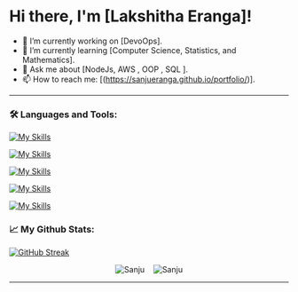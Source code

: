 # Hi there, I'm [Lakshitha Eranga]!

- 🔭 I’m currently working on [DevoOps].
- 🌱 I’m currently learning [Computer Science, Statistics, and Mathematics].
- 💬 Ask me about [NodeJs, AWS , OOP , SQL ].
- 📫 How to reach me: [(https://sanjueranga.github.io/portfolio/)].

<hr>

### 🛠️ Languages and Tools:

<p>

[![My Skills](https://skillicons.dev/icons?i=java,python,js,html,css,r)](https://skillicons.dev)


[![My Skills](https://skillicons.dev/icons?i=nodejs,spring,nestjs,react,flask&theme=light)](https://skillicons.dev)


[![My Skills](https://skillicons.dev/icons?i=aws,gcp,linux,git,kubernetes,docker)](https://skillicons.dev)


[![My Skills](https://skillicons.dev/icons?i=mysql,mongodb,postgres)](https://skillicons.dev)


[![My Skills](https://skillicons.dev/icons?i=atom,vscode,eclipse,idea)](https://skillicons.dev)
</p>


### 📈 My Github Stats:

[![GitHub Streak](http://github-readme-streak-stats.herokuapp.com?user=sanjueranga&theme=blue-green)](https://git.io/streak-stats)

<p  align="center"> 
 
  <img src="https://github-readme-stats.vercel.app/api?username=sanjueranga&show_icons=true&theme=transparent" alt="Sanju" />
  &nbsp;&nbsp;
  <img src="https://github-readme-stats.vercel.app/api/top-langs/?username=sanjueranga&layout=compact&theme=transparent" alt="Sanju" />
   
<p>
<hr>
